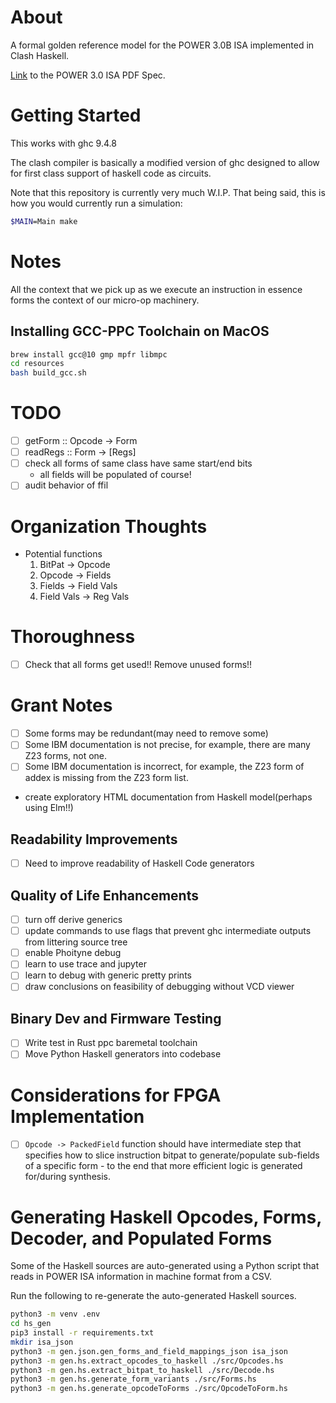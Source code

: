 # About
A formal golden reference model for the POWER 3.0B ISA implemented in 
Clash Haskell.

[Link](https://wiki.raptorcs.com/w/images/c/cb/PowerISA_public.v3.0B.pdf) to the POWER 3.0 ISA PDF Spec.

# Getting Started
This works with ghc 9.4.8

The clash compiler is basically a modified version of ghc designed to allow for first class support of haskell code as circuits.

Note that this repository is currently very much W.I.P. That being said,
this is how you would currently run a simulation:

```bash
$MAIN=Main make
```

# Notes
All the context that we pick up as we execute an instruction in
essence forms the context of our micro-op machinery.

## Installing GCC-PPC Toolchain on MacOS

```bash
brew install gcc@10 gmp mpfr libmpc
cd resources
bash build_gcc.sh
```

# TODO
 - [ ] getForm :: Opcode -> Form
 - [ ] readRegs :: Form -> [Regs]
 - [ ] check all forms of same class have same start/end bits
   - all fields will be populated of course!
 - [ ] audit behavior of ffil

# Organization Thoughts
 - Potential functions
   1. BitPat -> Opcode
   2. Opcode -> Fields
   3. Fields -> Field Vals
   4. Field Vals -> Reg Vals

# Thoroughness
 - [ ] Check that all forms get used!! Remove unused forms!!

# Grant Notes
 - [ ] Some forms may be redundant(may need to remove some)
 - [ ] Some IBM documentation is not precise, for example, there
       are many Z23 forms, not one.
 - [ ] Some IBM documentation is incorrect, for example, the Z23
       form of addex is missing from the Z23 form list.
 - create exploratory HTML documentation from Haskell model(perhaps
       using Elm!!)

## Readability Improvements
- [ ] Need to improve readability of Haskell Code generators

## Quality of Life Enhancements
 - [ ] turn off derive generics
 - [ ] update commands to use flags that prevent ghc
       intermediate outputs from littering source tree
 - [ ] enable Phoityne debug
 - [ ] learn to use trace and jupyter
 - [ ] learn to debug with generic pretty prints
 - [ ] draw conclusions on feasibility of debugging
       without VCD viewer

## Binary Dev and Firmware Testing
 - [ ] Write test in Rust ppc baremetal toolchain
 - [ ] Move Python Haskell generators into codebase

# Considerations for FPGA Implementation
 - [ ] `Opcode -> PackedField` function should have intermediate
       step that specifies how to slice instruction bitpat to
       generate/populate sub-fields of a specific form - to the
       end that more efficient logic is generated for/during
       synthesis.

# Generating Haskell Opcodes, Forms, Decoder, and Populated Forms
Some of the Haskell sources are auto-generated using a Python script
that reads in POWER ISA information in machine format from a CSV.

Run the following to re-generate the auto-generated Haskell sources.
```bash
python3 -m venv .env
cd hs_gen
pip3 install -r requirements.txt
mkdir isa_json
python3 -m gen.json.gen_forms_and_field_mappings_json isa_json
python3 -m gen.hs.extract_opcodes_to_haskell ./src/Opcodes.hs
python3 -m gen.hs.extract_bitpat_to_haskell ./src/Decode.hs
python3 -m gen.hs.generate_form_variants ./src/Forms.hs
python3 -m gen.hs.generate_opcodeToForms ./src/OpcodeToForm.hs
```
